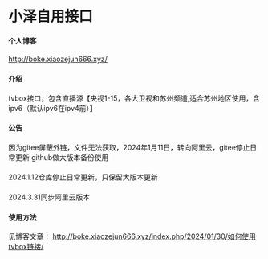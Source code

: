 # 小泽自用接口
#### 个人博客
http://boke.xiaozejun666.xyz/
#### 介绍
tvbox接口，包含直播源【央视1-15，各大卫视和苏州频道,适合苏州地区使用，含ipv6（默认ipv6在ipv4前）】
#### 公告
因为gitee屏蔽外链，文件无法获取，2024年1月11日，转向阿里云，gitee停止日常更新
github做大版本备份使用
####
2024.1.12仓库停止日常更新，只保留大版本更新
####
2024.3.31同步阿里云版本
#### 使用方法
见博客文章：
http://boke.xiaozejun666.xyz/index.php/2024/01/30/如何使用tvbox链接/
